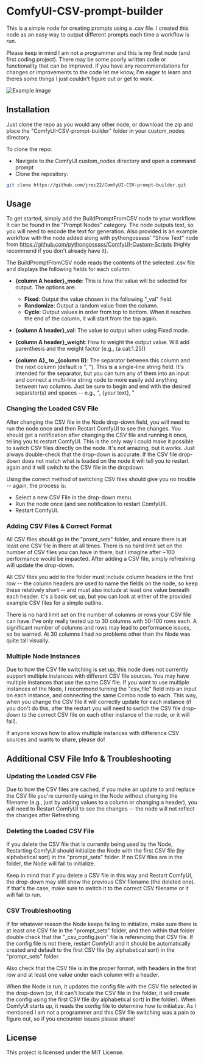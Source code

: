 # ComfyUI-CSV-prompt-builder

This is a simple node for creating prompts using a .csv file. I created this node as an easy way to output different prompts each time a workflow is run.

Please keep in mind I am not a programmer and this is my first node (and first coding project). There may be some poorly written code or functionality that can be improved. If you have any recommendations for changes or improvements to the code let me know, I'm eager to learn and theres some things I just couldn't figure out or get to work.

![Example Image](https://github.com/jroc22/ComfyUI-CSV-prompt-builder/blob/main/examples/example_image.png)

## Installation

Just clone the repo as you would any other node, or download the zip and place the "ComfyUI-CSV-prompt-builder" folder in your custom_nodes directory.


To clone the repo:

- Navigate to the ComfyUI custom_nodes directory and open a command prompt
- Clone the repository:

```bash
git clone https://github.com/jroc22/ComfyUI-CSV-prompt-builder.git

```

## Usage

To get started, simply add the BuildPromptFromCSV node to your workflow. It can be found in the "Prompt Nodes" category. The node outputs text, so you will need to encode the text for generation. Also provided is an example workflow with the node added along with pythongosssss' "Show Text" node from https://github.com/pythongosssss/ComfyUI-Custom-Scripts (highly recommend if you don't already have it).

The BuildPromptFromCSV node reads the contents of the selected .csv file and displays the following fields for each column:

- **{column A header}_mode**: This is how the value will be selected for output. The options are:
  - **Fixed**: Output the value chosen in the following "_val" field.
  - **Randomize**: Output a random value from the column.
  - **Cycle**: Output values in order from top to bottom. When it reaches the end of the column, it will start from the top again. 

- **{column A header}_val**: The value to output when using Fixed mode.

- **{column A header}_weight**: How to weight the output value. Will add parenthesis and the weight factor (e.g., (a cat:1.25))

- **{column A}_ to _{column B}**: The separator between this column and the next column (default is ", "). This is a single-line string field. It's intended for the separator, but you can turn any of them into an input and connect a multi-line string node to more easily add anything between two columns. Just be sure to begin and end with the desired separator(s) and spaces -- e.g., ", {your text}, "

### Changing the Loaded CSV File

After changing the CSV file in the Node drop-down field, you will need to run the node once and then Restart ComfyUI to see the changes. You should get a notification after changing the CSV file and running it once, telling you to restart ComfyUI. This is the only way I could make it possible to switch CSV files directly on the node. It's not amazing, but it works. Just always double-check that the drop-down is accurate. If the CSV file drop-down does not match what is loaded on the node it will tell you to restart again and it will switch to the CSV file in the dropdown.

Using the correct method of switching CSV files should give you no trouble -- again, the process is:

- Select a new CSV File in the drop-down menu.
- Run the node once (and see notification to restart ComfyUI).
- Restart ComfyUI.

### Adding CSV Files & Correct Format

All CSV files should go in the "promt_sets" folder, and ensure there is at least one CSV file in there at all times. There is no hard limit set on the number of CSV files you can have in there, but I imagine after ~100 performance would be impacted. After adding a CSV file, simply refreshing will update the drop-down.

All CSV files you add to the folder must include column headers in the first row -- the column headers are used to name the fields on the node, so keep these relatively short -- and must also include at least one value beneath each header. It's a basic set up, but you can look at either of the provided example CSV files for a simple outline.

There is no hard limit set on the number of columns or rows your CSV file can have. I've only really tested up to 30 columns with 50-100 rows each. A significant number of columns and rows may lead to performance issues, so be warned. At 30 columns I had no problems other than the Node was quite tall visually.

### Multiple Node Instances

Due to how the CSV file switching is set up, this node does not currently support multiple instances with different CSV file sources. You may have multiple instances that use the same CSV file. If you want to use multiple instances of the Node, I recommend turning the "csv_file" field into an input on each instance, and connecting the same Combo node to each. This way, when you change the CSV file it will correctly update for each instance (if you don't do this, after the restart you will need to swtich the CSV file drop-down to the correct CSV file on each other instance of the node, or it will fail).

If anyone knows how to allow multiple instances with difference CSV sources and wants to share, please do!

## Additional CSV File Info & Troubleshooting

### Updating the Loaded CSV File

Due to how the CSV files are cached, if you make an update to and replace the CSV file you're currently using in the Node without changing the filename (e.g., just by adding values to a column or changing a header), you will need to Restart ComfyUI to see the changes -- the node will not reflect the changes after Refreshing. 

### Deleting the Loaded CSV File

If you delete the CSV file that is currently being used by the Node, Restarting ComfyUI should initialize the Node with the first CSV file (by alphabetical sort) in the "prompt_sets" folder. If no CSV files are in the folder, the Node will fail to initialize. 

Keep in mind that if you delete a CSV file in this way and Restart ComfyUI, the drop-down may still show the previous CSV filename (the deleted one). If that's the case, make sure to switch it to the correct CSV filename or it will fail to run.

### CSV Troubleshooting

If for whatever reason the Node keeps failing to initialize, make sure there is at least one CSV file in the "prompt_sets" folder, and then within that folder double check that the "_csv_config.json" file is referencing that CSV file. If the config file is not there, restart ComfyUI and it should be automatically created and default to the first CSV file (by alphabetical sort) in the "prompt_sets" folder. 

Also check that the CSV file is in the proper format, with headers in the first row and at least one value under each column with a header.

When the Node is run, it updates the config file with the CSV file selected in the drop-down (or, if it can't locate the CSV file in the folder, it will create the config using the first CSV file (by alphabetical sort) in the folder). When ComfyUI starts up, it reads the config file to determine how to initialize. As I mentioned I am not a programmer and this CSV file switching was a pain to figure out, so if you encounter issues please share!

## License

This project is licensed under the MIT License.
